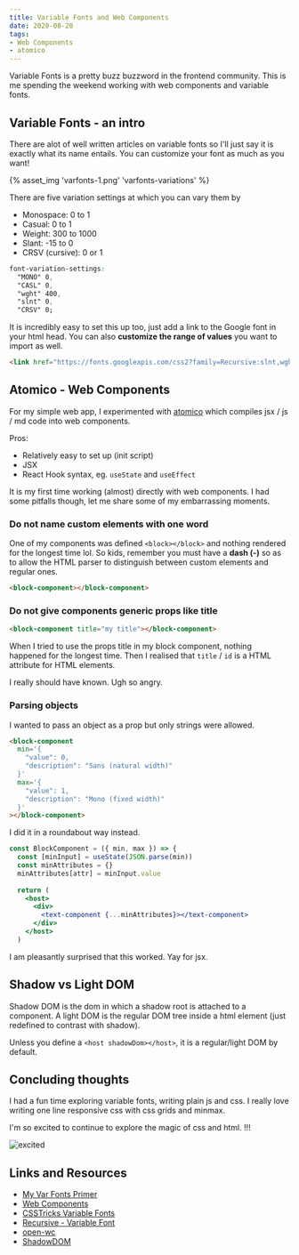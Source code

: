 ```yaml
---
title: Variable Fonts and Web Components
date: 2020-08-20
tags:
- Web Components
- atomico
---
```


Variable Fonts is a pretty buzz buzzword in the frontend community. This is me spending the weekend working with web components and variable fonts.
<!-- excerpt -->

## Variable Fonts - an intro
There are alot of well written articles on variable fonts so I'll just say it is exactly what its name entails. You can customize your font as much as you want! 

{% asset_img 'varfonts-1.png' 'varfonts-variations' %}

There are five variation settings at which you can vary them by

- Monospace: 0 to 1
- Casual: 0 to 1
- Weight: 300 to 1000
- Slant: -15 to 0
- CRSV (cursive): 0 or 1

```css
font-variation-settings:
  "MONO" 0,
  "CASL" 0,
  "wght" 400,
  "slnt" 0,
  "CRSV" 0;
```

It is incredibly easy to set this up too, just add a link to the Google font in your html head. You can also **customize the range of values** you want to import as well.

```html
<link href="https://fonts.googleapis.com/css2?family=Recursive:slnt,wght,CASL,CRSV,MONO@-15..0,300..1000,0..1,0..1,0..1&display=swap" rel="stylesheet">
```

## Atomico - Web Components

For my simple web app, I experimented with [atomico](https://github.com/atomicojs/atomico) which compiles jsx / js / md code into web components. 

Pros: 
+ Relatively easy to set up (init script)
+ JSX
+ React Hook syntax, eg. `useState` and `useEffect`


It is my first time working (almost) directly with web components. I had some pitfalls though, let me share some of my embarrassing moments.

### Do not name custom elements with one word
One of my components was defined `<block></block>` and nothing rendered for the longest time lol. So kids, remember you must have a **dash (-)** so as to allow the HTML parser to distinguish between custom elements and regular ones. 
```html
<block-component></block-component>
```

### Do not give components generic props like title
```html
<block-component title="my title"></block-component>
```
When I tried to use the props title in my block component, nothing happened for the longest time. Then I realised that `title` / `id` is a HTML attribute for HTML elements.

I really should have known. Ugh so angry.

### Parsing objects
I wanted to pass an object as a prop but only strings were allowed.

```html
<block-component 
  min='{
    "value": 0,
    "description": "Sans (natural width)"
  }'
  max='{
    "value": 1,
    "description": "Mono (fixed width)"
  }'
></block-component>
```
 I did it in a roundabout way instead.
```jsx
const BlockComponent = ({ min, max }) => {
  const [minInput] = useState(JSON.parse(min))
  const minAttributes = {}
  minAttributes[attr] = minInput.value
  
  return (
    <host>
      <div>
        <text-component {...minAttributes}></text-component>
      </div>
    </host>
  )
```
I am pleasantly surprised that this worked. Yay for jsx. 

## Shadow vs Light DOM

Shadow DOM is the dom in which a shadow root is attached to a component. A light DOM is the regular DOM tree inside a html element (just redefined to contrast with shadow).

Unless you define a `<host shadowDom></host>`, it is a regular/light DOM by default.

## Concluding thoughts
I had a fun time exploring variable fonts, writing plain js and css. I really love writing one line responsive css with css grids and minmax. 

I'm so excited to continue to explore the magic of css and html. !!!

![excited](https://media.giphy.com/media/XxowRoIpcU3te/giphy.gif)


## Links and Resources
- [My Var Fonts Primer](https://kohrongying.github.io/variable-fonts-primer/)
- [Web Components](https://developers.google.com/web/fundamentals/web-components/)
- [CSSTricks Variable Fonts](https://css-tricks.com/getting-the-most-out-of-variable-fonts-on-google-fonts/)
- [Recursive - Variable Font](https://www.recursive.design/)
- [open-wc](https://open-wc.org/)
- [ShadowDOM](https://developers.google.com/web/fundamentals/web-components/shadowdom)
